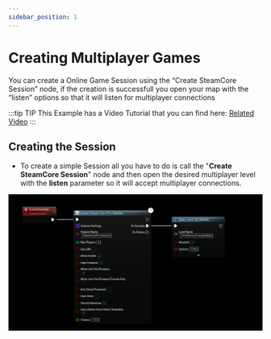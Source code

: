 ```yaml
---
sidebar_position: 1
---
```


# Creating Multiplayer Games
You can create a Online Game Session using the “Create SteamCore Session” node, if the creation is successfull you open your map with the “listen” options so that it will listen for multiplayer connections

:::tip TIP
This Example has a Video Tutorial that you can find here: [Related Video](../../videos/multiplayer-sessions.mdx)
:::

## Creating the Session
- To create a simple Session all you have to do is call the "**Create SteamCore Session**" node and then open the desired multiplayer level with the **listen** parameter so it will accept multiplayer connections.

![Img1](../../../../static/img/create_session.png)